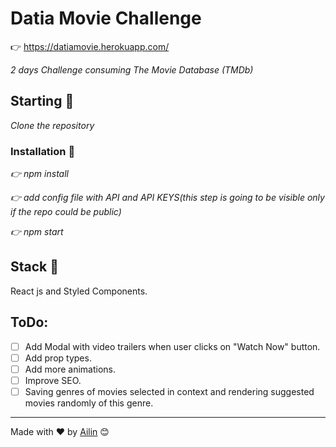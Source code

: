 # Datia Movie Challenge

👉 https://datiamovie.herokuapp.com/

_2 days Challenge consuming The Movie Database (TMDb)_

## Starting 🚀

_Clone the repository_

### Installation 🔧

_👉 npm install_

_👉 add config file with API and API KEYS(this step is going to be visible only if the repo could be public)_

_👉 npm start_

## Stack 📌

React js and Styled Components.

## ToDo:

- [ ] Add Modal with video trailers when user clicks on "Watch Now" button.
- [ ] Add prop types.
- [ ] Add more animations.
- [ ] Improve SEO.
- [ ] Saving genres of movies selected in context and rendering suggested movies randomly of this genre.

---

Made with ❤️ by [Ailin](https://github.com/ailinnakaganeku) 😊
